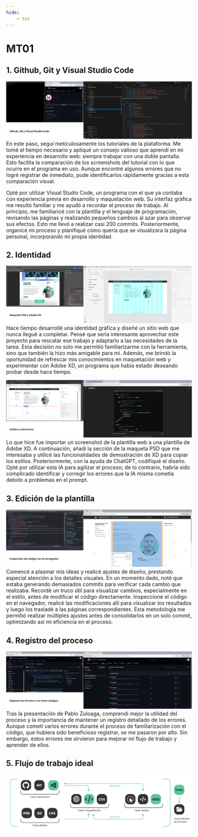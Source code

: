 ```yaml
---
hide:
    - toc
---
```


# MT01

## 1. Github, Git y Visual Studio Code
![captura de pantalla de viasual](../images/MT01/01_git.png)
En este paso, seguí meticulosamente los tutoriales de la plataforma. Me tomé el tiempo necesario y apliqué un consejo valioso que aprendí en mi experiencia en desarrollo web: siempre trabajar con una doble pantalla. Esto facilita la comparación de los screenshots del tutorial con lo que ocurre en el programa en uso. Aunque encontré algunos errores que no logré registrar de inmediato, pude identificarlos rápidamente gracias a esta comparación visual.

Opté por utilizar Visual Studio Code, un programa con el que ya contaba con experiencia previa en desarrollo y maquetación web. Su interfaz gráfica me resultó familiar y me ayudó a recordar el proceso de trabajo. Al principio, me familiaricé con la plantilla y el lenguaje de programación, revisando las páginas y realizando pequeños cambios al azar para observar sus efectos. Esto me llevó a realizar casi 200 commits. Posteriormente, organicé mi proceso y planifiqué cómo quería que se visualizara la página personal, incorporando mi propia identidad.

## 2. Identidad
![captura de pantalla maqueta](../images/MT01/02_maqueta.png)
Hace tiempo desarrollé una identidad gráfica y diseñé un sitio web que nunca llegué a completar. Pensé que sería interesante aprovechar este proyecto para rescatar ese trabajo y adaptarlo a las necesidades de la tarea. Esta decisión no solo me permitió familiarizarme con la herramienta, sino que también la hizo más amigable para mí. Además, me brindó la oportunidad de refrescar mis conocimientos en maquetación web y experimentar con Adobe XD, un programa que había estado deseando probar desde hace tiempo.

![captura de pantalla estilos](../images/MT01/03_estilos.png)
Lo que hice fue importar un screenshot de la plantilla web a una plantilla de Adobe XD. A continuación, añadí la sección de la maqueta PSD que me interesaba y utilicé las funcionalidades de demostración de XD para copiar los estilos. Posteriormente, con la ayuda de ChatGPT, codifiqué el diseño. Opté por utilizar esta IA para agilizar el proceso; de lo contrario, habría sido complicado identificar y corregir los errores que la IA misma cometía debido a problemas en el prompt.

## 3. Edición de la plantilla
![captura de pantalla inspección de código](../images/MT01/04_Inspeccion.png)
Comencé a plasmar mis ideas y realicé ajustes de diseño, prestando especial atención a los detalles visuales. En un momento dado, noté que estaba generando demasiados commits para verificar cada cambio que realizaba. Recordé un truco útil para visualizar cambios, especialmente en el estilo, antes de modificar el código directamente. Inspeccioné el código en el navegador, realicé las modificaciones allí para visualizar los resultados y luego los trasladé a las páginas correspondientes. Esta metodología me permitió realizar múltiples ajustes antes de consolidarlos en un solo commit, optimizando así mi eficiencia en el proceso.

## 4. Registro del proceso
![captura de pantalla errores de Github y revisar otros trabajos](../images/MT01/05_errores.png)
Tras la presentación de Pablo Zuloaga, comprendí mejor la utilidad del proceso y la importancia de mantener un registro detallado de los errores. Aunque cometí varios errores durante el proceso de familiarización con el código, que hubiera sido beneficioso registrar, se me pasaron por alto. Sin embargo, estos errores me sirvieron para mejorar mi flujo de trabajo y aprender de ellos.

## 5. Flujo de trabajo ideal
![Imagen flujo de trabajo](../images/MT01/06_flujo.png)